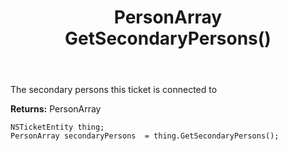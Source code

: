 ﻿---
uid: crmscript_ref_NSTicketEntity_GetSecondaryPersons
title: PersonArray GetSecondaryPersons()
intellisense: NSTicketEntity.GetSecondaryPersons
keywords: NSTicketEntity, GetSecondaryPersons
so.topic: reference
---

The secondary persons this ticket is connected to

**Returns:** PersonArray


```crmscript
NSTicketEntity thing;
PersonArray secondaryPersons  = thing.GetSecondaryPersons();
```


